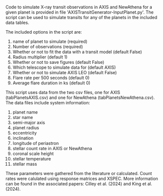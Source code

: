 Code to simulate X-ray transit observations in AXIS and NewAthena for a given planet is provided in file 'AXISTransitGenerator-InputPlanet.py'. The script can be used to simulate transits for any of the planets in the included data tables.

The included options in the script are:
1. name of planet to simulate (required)
2. Number of observations (required)
3. Whether or not to fit the data with a transit model (default False)
4. Radius multiplier (default 1)
5. Whether or not to save figures (default False)
6. Which telescope to simulate data for (default AXIS)
7. Whether or not to simulate AXIS LEO (default False)
8. Flare rate per 500 seconds (default 0)
9. Average flare duration in ks (default 0)

This script uses data from the two csv files, one for AXIS (tabPlanetsAXIS.csv) and one for NewAthena (tabPlanetsNewAthena.csv). The data files include system information:
1. planet name
2. star name
3. semi-major axis
4. planet radius
5. eccentricity
6. inclination
7. longitude of periastron
8. stellar count rate in AXIS or NewAthena
9. coronal scale height
10. stellar temperature
11. stellar mass

These parameters were gathered from the literature or calculated. Count rates were calulated using response matrices and XSPEC. More information can be found in the associated papers: Cilley et al. (2024) and King et al. (2024).



